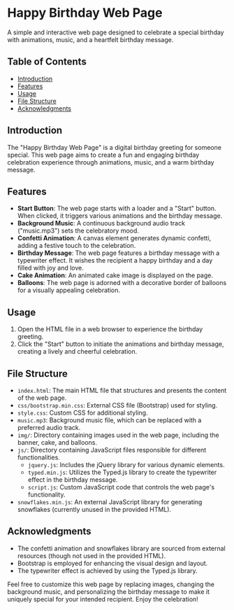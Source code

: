 # Happy Birthday Web Page

A simple and interactive web page designed to celebrate a special birthday with animations, music, and a heartfelt birthday message.

## Table of Contents
- [Introduction](#introduction)
- [Features](#features)
- [Usage](#usage)
- [File Structure](#file-structure)
- [Acknowledgments](#acknowledgments)

## Introduction

The "Happy Birthday Web Page" is a digital birthday greeting for someone special. This web page aims to create a fun and engaging birthday celebration experience through animations, music, and a warm birthday message.

## Features

- **Start Button**: The web page starts with a loader and a "Start" button. When clicked, it triggers various animations and the birthday message.
- **Background Music**: A continuous background audio track ("music.mp3") sets the celebratory mood.
- **Confetti Animation**: A canvas element generates dynamic confetti, adding a festive touch to the celebration.
- **Birthday Message**: The web page features a birthday message with a typewriter effect. It wishes the recipient a happy birthday and a day filled with joy and love.
- **Cake Animation**: An animated cake image is displayed on the page.
- **Balloons**: The web page is adorned with a decorative border of balloons for a visually appealing celebration.

## Usage

1. Open the HTML file in a web browser to experience the birthday greeting.
2. Click the "Start" button to initiate the animations and birthday message, creating a lively and cheerful celebration.

## File Structure

- `index.html`: The main HTML file that structures and presents the content of the web page.
- `css/bootstrap.min.css`: External CSS file (Bootstrap) used for styling.
- `style.css`: Custom CSS for additional styling.
- `music.mp3`: Background music file, which can be replaced with a preferred audio track.
- `img/`: Directory containing images used in the web page, including the banner, cake, and balloons.
- `js/`: Directory containing JavaScript files responsible for different functionalities.
  - `jquery.js`: Includes the jQuery library for various dynamic elements.
  - `typed.min.js`: Utilizes the Typed.js library to create the typewriter effect in the birthday message.
  - `script.js`: Custom JavaScript code that controls the web page's functionality.
- `snowflakes.min.js`: An external JavaScript library for generating snowflakes (currently unused in the provided HTML).

## Acknowledgments

- The confetti animation and snowflakes library are sourced from external resources (though not used in the provided HTML).
- Bootstrap is employed for enhancing the visual design and layout.
- The typewriter effect is achieved by using the Typed.js library.

Feel free to customize this web page by replacing images, changing the background music, and personalizing the birthday message to make it uniquely special for your intended recipient. Enjoy the celebration!